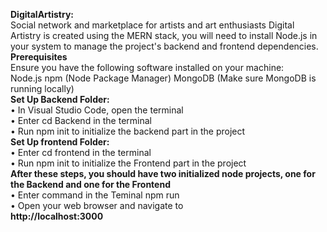**DigitalArtistry:**
</br>
Social network and marketplace for artists and art enthusiasts Digital Artistry is created using the MERN stack, you will need to install Node.js in your system to manage the project's backend and frontend dependencies.
</br>
**Prerequisites**
</br>
Ensure you have the following software installed on your machine:
</br>
Node.js npm (Node Package Manager)
MongoDB (Make sure MongoDB is running locally)
</br>
**Set Up Backend Folder:**
</br>
• In Visual Studio Code, open the terminal
</br>
• Enter cd Backend in the terminal
</br>
• Run npm init to initialize the backend part in the project
</br>
**Set Up frontend Folder:**
</br>
• Enter cd frontend in the terminal
</br>
• Run npm init to initialize the Frontend part in the project
</br>
**After these steps, you should have two initialized node projects, one for the Backend and one for the Frontend**
</br>
• Enter command in the Teminal npm run
</br>
• Open your web browser and navigate to 
</br> **http://localhost:3000**
